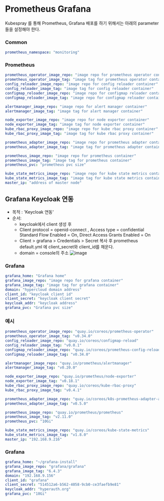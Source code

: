 # Prometheus Grafana

Kubespray 를 통해 Prometheus, Grafana 배포를 하기 위해서는 아래의 parameter 들을 설정해야 한다.

### Common
```yml
prometheus_namespace: "monitoring"
```

### Prometheus
```yml
prometheus_operator_image_repo: "image repo for prometheus operator container"
prometheus_operator_image_tag: "image tag for prometheus operator container"
config_reloader_image_repo: "image repo for config reloader container"
config_reloader_image_tag: "image tag for config reloader container"
configmap_reloader_image_repo: "image repo for configmap reloader container"
configmap_reloader_image_tag: "image repo for configmap reloader container"

alertmanager_image_repo: "image repo for alert manager container"
alertmanager_image_tag: "image tag for alert manager container"

node_exporter_image_repo: "image repo for node exporter container"
node_exporter_image_tag: "image tag for node exporter container"
kube_rbac_proxy_image_repo: "image repo for kube rbac proxy container"
kube_rbac_proxy_image_tag: "image tag for kube rbac proxy container"

prometheus_adapter_image_repo: "image repo for prometheus adapter container"
prometheus_adapter_image_tag: "image tag for prometheus adapter container"

prometheus_image_repo: "image repo for prometheus container"
prometheus_image_tag: "image tag for prometheus container"
prometheus_pvc: "prometheus pvc size"

kube_state_metrics_image_repo: "image repo for kube state metrics container"
kube_state_metrics_image_tag: "image tag for kube state metrics container"
master_ip: "address of master node"

```

## Grafana Keycloak 연동
* 목적 : 'Keycloak 연동'
* 순서: 
	* keycloak에서 client 생성 후
	* Client protocol = openid-connect , Access type = confidential Standard Flow Enabled = On, Direct Access Grants Enabled = On
	* Client > grafana > Credentials > Secret 복사 후 prometheus default.yml 에 client_secret와 client_id를 채운다.
	* domain = console의 주소
![image](https://user-images.githubusercontent.com/66110096/118447268-8a7f3000-b72b-11eb-9bdd-01d4252427c6.png)


### Grafana
```yml
grafana_home: "Grafana home"
grafana_image_repo: "image repo for grafana container"
grafana_image_tag: "image tag for grafana container"
domain: "hypercloud domain address"
client_id: "keycloak client id"
client_secret: "keycloak client secret"
keycloak_addr: "keycloak address"
grafana_pvc: "Grafana pvc size"
```


### 예시

```yml
prometheus_operator_image_repo: "quay.io/coreos/prometheus-operator"
prometheus_operator_image_tag: "v0.34.0"
config_reloader_image_repo: "quay.io/coreos/configmap-reload"
config_reloader_image_tag: "v0.0.1"
configmap_reloader_image_repo: "quay.io/coreos/prometheus-config-reloader"
configmap_reloader_image_tag: "v0.34.0"

alertmanager_image_repo: "quay.io/prometheus/alertmanager"
alertmanager_image_tag: "v0.20.0"

node_exporter_image_repo: "quay.io/prometheus/node-exporter"
node_exporter_image_tag: "v0.18.1"
kube_rbac_proxy_image_repo: "quay.io/coreos/kube-rbac-proxy"
kube_rbac_proxy_image_tag: "v0.4.1"

prometheus_adapter_image_repo: "quay.io/coreos/k8s-prometheus-adapter-amd64"
prometheus_adapter_image_tag: "v0.5.0"

prometheus_image_repo: "quay.io/prometheus/prometheus"
prometheus_image_tag: "v2.11.0"
prometheus_pvc: "10Gi"

kube_state_metrics_image_repo: "quay.io/coreos/kube-state-metrics"
kube_state_metrics_image_tag: "v1.8.0"
master_ip: "192.168.9.216"

```

### Grafana
```yml
grafana_home: "~/grafana-install"
grafana_image_repo: "grafana/grafana"
grafana_image_tag: "6.4.3"
domain: "192.168.9.156"
client_id: "grafana"
client_secret: "514512a6-b562-4058-9cb0-ce3faefb9e81"
keycloak_addr: "hyperauth.org"
grafana_pvc: "10Gi"
```

